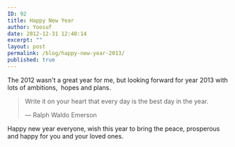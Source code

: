 ```yaml
---
ID: 92
title: Happy New Year
author: Yoosuf
date: 2012-12-31 12:40:14
excerpt: ""
layout: post
permalink: /blog/happy-new-year-2013/
published: true
---
```


The 2012 wasn't a great year for me, but looking forward for year 2013 with lots of ambitions,  hopes and plans.

<blockquote>Write it on your heart that every day is the best day in the year.

— Ralph Waldo Emerson</blockquote>
Happy new year everyone, wish this year to bring the peace, prosperous and happy for you and your loved ones.
